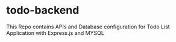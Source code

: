 # todo-backend
This Repo contains APIs and Database configuration for Todo List Application with Express.js and MYSQL
